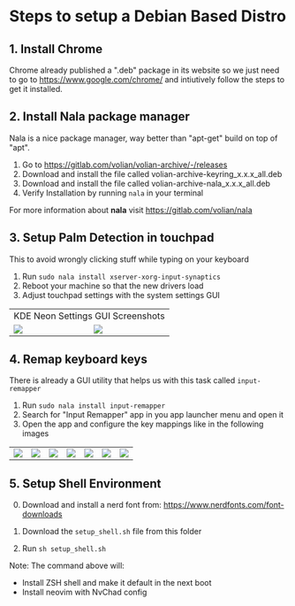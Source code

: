 # Steps to setup a Debian Based Distro

## 1. Install Chrome

Chrome already published a ".deb" package in its website so we just need to go to https://www.google.com/chrome/ and intiutively follow the steps to get it installed.

## 2. Install Nala package manager

Nala is a nice package manager, way better than "apt-get" build on top of "apt".

1. Go to https://gitlab.com/volian/volian-archive/-/releases
2. Download and install the file called volian-archive-keyring_x.x.x_all.deb
3. Download and install the file called volian-archive-nala_x.x.x_all.deb
4. Verify Installation by running `nala` in your terminal

For more information about **nala** visit https://gitlab.com/volian/nala

## 3. Setup Palm Detection in touchpad

This to avoid wrongly clicking stuff while typing on your keyboard

1. Run `sudo nala install xserver-xorg-input-synaptics`
2. Reboot your machine so that the new drivers load
3. Adjust touchpad settings with the system settings GUI

<table>
<tr><td colspan="2">KDE Neon Settings GUI Screenshots</td></tr>
<tr>
<td>
<img src="https://github.com/searleser97/linux_setup/assets/5056411/41765a5b-c2d6-4300-8080-4dd78dc3563d" />
</td>
<td>
<img src="https://github.com/searleser97/linux_setup/assets/5056411/b5f78820-babb-46ce-b8d5-feb568ac0fa9" />
</td>
</table>

## 4. Remap keyboard keys

There is already a GUI utility that helps us with this task called `input-remapper`

1. Run `sudo nala install input-remapper`
2. Search for "Input Remapper" app in you app launcher menu and open it
3. Open the app and configure the key mappings like in the following images

<table>
<tr>
<td><img src="https://github.com/searleser97/linux_setup/assets/5056411/328371ad-627e-4646-8663-7c3ca2e0d465" /></td>
<td><img src="https://github.com/searleser97/linux_setup/assets/5056411/2870bcaa-6854-459b-afbd-98822fe07d8b" /></td>
<td><img src="https://github.com/searleser97/linux_setup/assets/5056411/544ee27f-bdc1-4286-850f-94b1da6f8b92" /></td>
<td><img src="https://github.com/searleser97/linux_setup/assets/5056411/bebcdb91-ea4f-4959-95a2-651de3100a66" /></td>
<td><img src="https://github.com/searleser97/linux_setup/assets/5056411/72cff501-630a-45fc-a7a9-051a4981b1e6" /></td>
  <td><img src="https://github.com/searleser97/linux_setup/assets/5056411/25ffe456-825e-49ea-bc80-721b3b5da875" /></td>
<td><img src="https://github.com/searleser97/linux_setup/assets/5056411/7e9d2e79-9f9f-4260-8caa-79b9f6522133" /></td>
</tr>
</table>

## 5. Setup Shell Environment

0. Download and install a nerd font from: https://www.nerdfonts.com/font-downloads

1. Download the `setup_shell.sh` file from this folder
2. Run `sh setup_shell.sh`

Note: The command above will:
- Install ZSH shell and make it default in the next boot
- Install neovim with NvChad config
